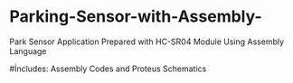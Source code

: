 # Parking-Sensor-with-Assembly-

Park Sensor Application Prepared with HC-SR04 Module Using Assembly Language

#İncludes: Assembly Codes and Proteus Schematics 

